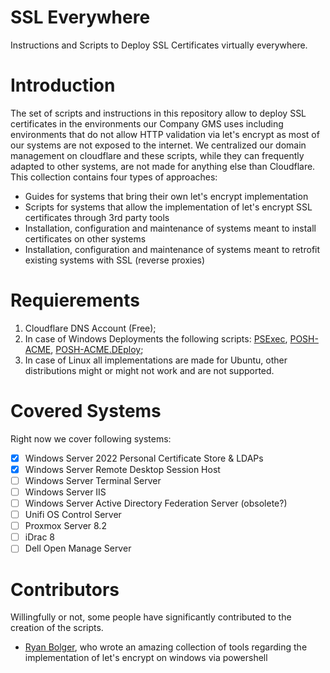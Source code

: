 # SSL Everywhere
Instructions and Scripts to Deploy SSL Certificates virtually everywhere. 

# Introduction
The set of scripts and instructions in this repository allow to deploy SSL certificates in the environments our Company GMS uses including environments that do not allow HTTP validation via let's encrypt as most of our systems are not exposed to the internet. We centralized our domain management on cloudflare and these scripts, while they can frequently adapted to other systems, are not made for anything else than Cloudflare. This collection contains four types of approaches: 
* Guides for systems that bring their own let's encrypt implementation
* Scripts for systems that allow the implementation of let's encrypt SSL certificates through 3rd party tools
* Installation, configuration and maintenance of systems meant to install certificates on other systems
* Installation, configuration and maintenance of systems meant to retrofit existing systems with SSL (reverse proxies)

# Requierements
1. Cloudflare DNS Account (Free);
2. In case of Windows Deployments the following scripts: [PSExec]([url](https://learn.microsoft.com/en-us/sysinternals/downloads/psexec)), [POSH-ACME]([url](https://github.com/rmbolger/Posh-ACME)), [POSH-ACME.DEploy]([url](https://github.com/rmbolger/Posh-ACME.Deploy));
3. In case of Linux all implementations are made for Ubuntu, other distributions might or might not work and are not supported.

# Covered Systems
Right now we cover following systems: 
- [X] Windows Server 2022 Personal Certificate Store & LDAPs
- [x] Windows Server Remote Desktop Session Host
- [ ] Windows Server Terminal Server
- [ ] Windows Server IIS
- [ ] Windows Server Active Directory Federation Server (obsolete?)
- [ ] Unifi OS Control Server
- [ ] Proxmox Server 8.2
- [ ] iDrac 8
- [ ] Dell Open Manage Server

# Contributors 
Willingfully or not, some people have significantly contributed to the creation of the scripts.
* [Ryan Bolger]([url](https://github.com/rmbolger)), who wrote an amazing collection of tools regarding the implementation of let's encrypt on windows via powershell